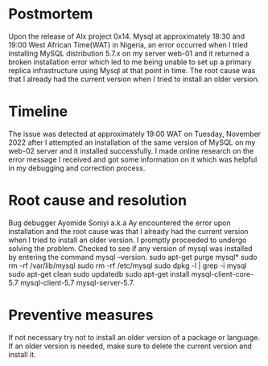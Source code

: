 # Postmortem
Upon the release of Alx project 0x14. Mysql at approximately 18:30 and 19:00 West African Time(WAT) in Nigeria, an error occurred when I tried installing MySQL distribution 5.7.x on my server  web-01 and it returned a broken installation error which led to me being unable to set up a primary replica infrastructure using Mysql at that point in time.  The root cause was that I already had the current version when I tried to install an older version.
# Timeline
The issue was detected at approximately 19:00 WAT on Tuesday, November 2022 after I attempted an installation of the same version of MySQL on my web-02 server and it installed successfully. I made online research on the error message I received and got some information on it which was helpful in my debugging and correction process.
# Root cause and resolution
Bug debugger Ayomide Soniyi a.k.a Ay encountered the error upon installation and the root cause was that I already had the current version when I tried to install an older version. I promptly proceeded to undergo solving the problem.
Checked to see if any version of mysql was installed by entering the command mysql –version.
sudo apt-get purge mysql\*
sudo rm -rf /var/lib/mysql
sudo rm -rf /etc/mysql
sudo dpkg -l | grep -i mysql
sudo apt-get clean
sudo updatedb
sudo apt-get install mysql-client-core-5.7 mysql-client-5.7 mysql-server-5.7.
# Preventive measures
If not necessary try not to install an older version of a package or language.
If an older version is needed, make sure to delete the current version and install it. 

